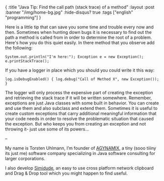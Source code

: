 {
  :title "Java Tip: Find the call path (stack trace) of a method"
  :layout :post
  :banner "/img/home-bg.jpg"
  :hide-disqus? true
  :tags ["english" "programming"]
}

Here is a little tip that can save you some time and trouble every now and then. Sometimes when hunting down bugs it is necessary to find out the path a method is called from in order to determine the root of a problem. Here's how you do this quiet easily. In there method that you observe add the following:

    System.out.println("I'm here:"); Exception e = new Exception(); e.printStackTrace();

If you have a logger in place which you should you could write it this way:

    log.isDebugEnabled() { log.debug("Call of Method X", new Exception()); }

The logger will only process the expensive part of creating the exception and retrieving the stack trace if it will be written somewhere. Remember, exceptions are just Java classes with some built in behavior. You can create and use them and also subclass and extend them. Sometimes it is useful to create custom exceptions that carry additional meaningful information that your code needs in order to resolve the problematic situation that caused the exception. But who keeps you from creating an exception and not throwing it- just use some of its powers...

–

My name is Torsten Uhlmann, I’m founder of [AGYNAMIX](http://www.agynamix.de/), a tiny (sooo tiiiny its just me) software company specializing in Java software consulting for larger corporations.

I also develop [Simidude](http://www.simidude.com/), an easy to use cross platform network clipboard and Drag & Drop tool which you might happen to find useful.
